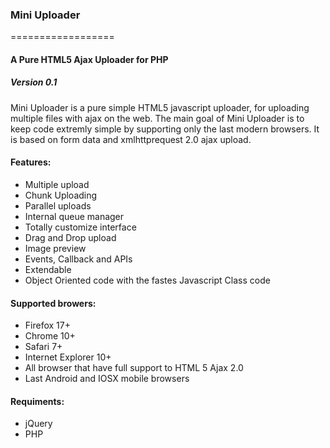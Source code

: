 ### Mini Uploader
==================

#### A Pure HTML5 Ajax Uploader for PHP
##### Version 0.1

Mini Uploader is a pure simple HTML5 javascript uploader, for uploading multiple files with ajax on the web. 
The main goal of Mini Uploader is to keep code extremly simple by supporting only the last modern browsers.
It is based on form data and xmlhttprequest 2.0 ajax upload.

#### Features:
-   Multiple upload
-   Chunk Uploading
-   Parallel uploads
-   Internal queue manager
-   Totally customize interface
-   Drag and Drop upload
-   Image preview 
-   Events, Callback and APIs
-   Extendable
-   Object Oriented code with the fastes Javascript Class code

#### Supported browers:
-   Firefox 17+
-   Chrome 10+
-   Safari 7+
-   Internet Explorer 10+
-   All browser that have full support to HTML 5 Ajax 2.0
-   Last Android and IOSX mobile browsers

#### Requiments:
-   jQuery
-   PHP